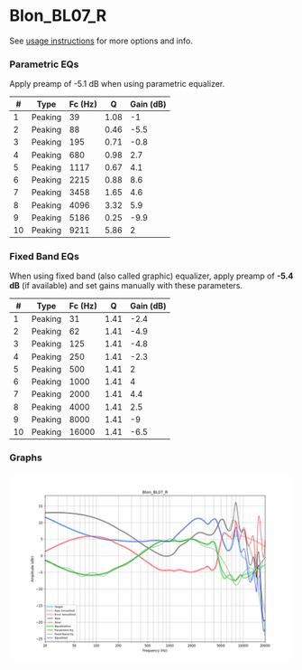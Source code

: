 # Blon_BL07_R
See [usage instructions](https://github.com/jaakkopasanen/AutoEq#usage) for more options and info.

### Parametric EQs
Apply preamp of -5.1 dB when using parametric equalizer.

|   # | Type    |   Fc (Hz) |    Q |   Gain (dB) |
|-----|---------|-----------|------|-------------|
|   1 | Peaking |        39 | 1.08 |        -1   |
|   2 | Peaking |        88 | 0.46 |        -5.5 |
|   3 | Peaking |       195 | 0.71 |        -0.8 |
|   4 | Peaking |       680 | 0.98 |         2.7 |
|   5 | Peaking |      1117 | 0.67 |         4.1 |
|   6 | Peaking |      2215 | 0.88 |         8.6 |
|   7 | Peaking |      3458 | 1.65 |         4.6 |
|   8 | Peaking |      4096 | 3.32 |         5.9 |
|   9 | Peaking |      5186 | 0.25 |        -9.9 |
|  10 | Peaking |      9211 | 5.86 |         2   |

### Fixed Band EQs
When using fixed band (also called graphic) equalizer, apply preamp of **-5.4 dB** (if available) and set gains manually with these parameters.

|   # | Type    |   Fc (Hz) |    Q |   Gain (dB) |
|-----|---------|-----------|------|-------------|
|   1 | Peaking |        31 | 1.41 |        -2.4 |
|   2 | Peaking |        62 | 1.41 |        -4.9 |
|   3 | Peaking |       125 | 1.41 |        -4.8 |
|   4 | Peaking |       250 | 1.41 |        -2.3 |
|   5 | Peaking |       500 | 1.41 |         2   |
|   6 | Peaking |      1000 | 1.41 |         4   |
|   7 | Peaking |      2000 | 1.41 |         4.4 |
|   8 | Peaking |      4000 | 1.41 |         2.5 |
|   9 | Peaking |      8000 | 1.41 |        -9   |
|  10 | Peaking |     16000 | 1.41 |        -6.5 |

### Graphs
![](./Blon_BL07_R.png)
